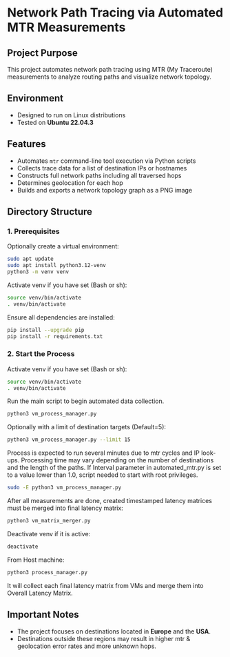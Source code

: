 # Network Path Tracing via Automated MTR Measurements

## Project Purpose
This project automates network path tracing using MTR (My Traceroute) measurements to analyze routing paths and visualize network topology.

## Environment
- Designed to run on Linux distributions
- Tested on **Ubuntu 22.04.3**

## Features
- Automates `mtr` command-line tool execution via Python scripts
- Collects trace data for a list of destination IPs or hostnames
- Constructs full network paths including all traversed hops
- Determines geolocation for each hop
- Builds and exports a network topology graph as a PNG image

## Directory Structure

### 1. Prerequisites

Optionally create a virtual environment:
```bash
sudo apt update
sudo apt install python3.12-venv
python3 -m venv venv
```

Activate venv if you have set (Bash or sh):
```bash
source venv/bin/activate
. venv/bin/activate
```

Ensure all dependencies are installed:
```bash
pip install --upgrade pip
pip install -r requirements.txt
```

### 2. Start the Process

Activate venv if you have set (Bash or sh):
```bash
source venv/bin/activate
. venv/bin/activate
```

Run the main script to begin automated data collection.
```bash
python3 vm_process_manager.py
```
Optionally with a limit of destination targets (Default=5):
```bash
python3 vm_process_manager.py --limit 15
```

Process is expected to run several minutes due to mtr cycles and IP look-ups. 
Processing time may vary depending on the number of destinations and the length of the paths.
If Interval parameter in automated_mtr.py is set to a value lower than 1.0, script needed to start with root privileges.
```bash
sudo -E python3 vm_process_manager.py
```

After all measurements are done, created timestamped latency matrices must be merged into final latency matrix:
```bash
python3 vm_matrix_merger.py
```


Deactivate venv if it is active:
```bash
deactivate
```

From Host machine:
```bash
python3 process_manager.py
```

It will collect each final latency matrix from VMs and merge them into Overall Latency Matrix.

## Important Notes
- The project focuses on destinations located in **Europe** and the **USA**.
- Destinations outside these regions may result in higher mtr & geolocation error rates and more unknown hops.